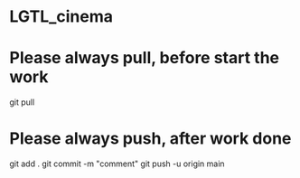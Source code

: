 # LGTL_cinema

Please always pull, before start the work
=========================================
git pull

Please always push, after work done
==================================
git add .
git commit -m "comment"
git push -u origin main

